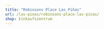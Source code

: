 ```yaml
---
title: "Robinsons Place Las Piñas"
url: /las-pinas/robinsons-place-las-pinas/
shop: Einkaufszentrum
---
```

